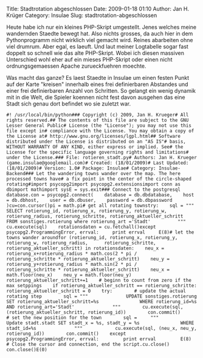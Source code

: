 Title: Stadtrotation abgeschlossen
Date: 2009-01-18 01:10
Author: Jan H. Krüger
Category: Insulae
Slug: stadtrotation-abgeschlossen

<p>
Heute habe ich nur ein kleines PHP-Skript umgestellt. Jenes welches
meine wandernden Staedte bewegt hat. Also nichts grosses, da auch hier
in dem Pythonprogramm nicht wirklich viel gemacht wird. Reines
abarbeiten ohne viel drumrum. Aber egal, es laeuft. Und laut meiner
Logtabelle sogar fast doppelt so schnell wie das alte PHP-Skript. Wobei
ich diesen massiven Unterschied wohl eher auf ein mieses PHP-Skript oder
einen nicht ordnungsgemaessen Apache zurueckfuehren moechte.  
  
Was macht das ganze? Es laest Staedte in Insulae um einen festen Punkt
auf der Karte "kreisen" innerhalb eines frei definierbaren Abstandes und
einer frei definierbaren Anzahl von Schritten. So gelangt ein wenig
dynamik mit in die Welt, die Spieler koennen nicht fest davon ausgehen
das eine Stadt sich genau dort befindet wo sie zuletzt war.  
  

~~~~ {lang="python" line="1"}
#! /usr/local/bin/python### Copyright (c) 2009, Jan H. Krueger# All rights reserved.## The contents of this file are subject to the GNU Lesser General Public# License (the "License"); you may not use this file except in# compliance with the License. You may obtain a copy of the License at# http://www.gnu.org/licenses/lgpl.html## Software distributed under the License is distributed on an "AS IS"# basis, WITHOUT WARRANTY OF ANY KIND, either express or implied. See# the License for the specific language governing rights and limitations# under the License.### File: rotieren_stadt.py# Authors: Jan H. Krueger (game.insulae@googlemail.com)# Created: (18/01/2009)# Last Updated: (18/01/2009)# Version: 1.0# Package: Insulae# Category: Insulae-Backend### Let the wandering towns wander over the map. The here processed towns have# a fix point in the center of the circle-shaped rotating#import psycopg2import psycopg2.extensionsimport conn as dbimport mathimport sysE = sys.exit### Connect to the postgresql database.con = psycopg2.connect(    database = db.dbdatabase,    host = db.dbhost,    user = db.dbuser,    password = db.dbpassword    )cu=con.cursor()pi = math.pi# get all rotating townstry:    sql = """          SELECT rotierung_id, rotierung_x, rotierung_y, rotierung_w,           rotierung_radius, rotierung_schritte, rotierung_aktueller_schritt           FROM sonstiges.rotierung where rotierung_art ='Stadt'          """    cu.execute(sql)    rotationsdaten = cu.fetchall()except psycopg2.ProgrammingError, errval:     print errval     E(8)# let the towns wander aroundfor (rotierung_id, rotierung_x, rotierung_y, rotierung_w, rotierung_radius,      rotierung_schritte, rotierung_aktueller_schritt) in rotationsdaten:    neu_x = rotierung_x+rotierung_radius * math.cos(2 * pi /             rotierung_schritte * rotierung_aktueller_schritt)    neu_y = rotierung_y+rotierung_radius * math.sin(2 * pi /             rotierung_schritte * rotierung_aktueller_schritt)    neu_x = math.floor(neu_x)    neu_y = math.floor(neu_y)    rotierung_aktueller_schritt+=1    # beginn to count from zero if the max setppings    if rotierung_aktueller_schritt == rotierung_schritte:        rotierung_aktueller_schritt = 0    try:        # update the actual rotating step        sql = """              UPDATE sonstiges.rotierung SET rotierung_aktueller_schritt=%s               WHERE rotierung_id=%s AND rotierung_art='Stadt'              """        cu.execute(sql, (rotierung_aktueller_schritt, rotierung_id))        con.commit()        # set the new position for the town        sql =     """              Update stadt.stadt SET stadt_x = %s, stadt_y = %s               WHERE stadt_id=%s              """            cu.execute(sql, (neu_x, neu_y, rotierung_id))        con.commit()    except psycopg2.ProgrammingError, errval:         print errval         E(8)    # Close the cursor and connection, end the script.cu.close() con.close()E(0)
~~~~
